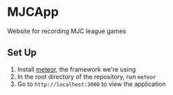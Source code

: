 # MJCApp
Website for recording MJC league games

## Set Up
1. Install [meteor](https://www.meteor.com/), the framework we're using
1. In the root directory of the repository, run `meteor`
1. Go to `http://localhost:3000` to view the application
